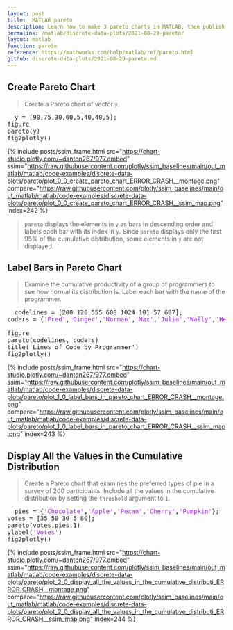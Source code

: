 ```yaml
---
layout: post
title:  MATLAB pareto
description: Learn how to make 3 pareto charts in MATLAB, then publish them to the Web with Plotly.
permalink: /matlab/discrete-data-plots/2021-08-29-pareto/
layout: matlab
function: pareto
reference: https://mathworks.com/help/matlab/ref/pareto.html
github: discrete-data-plots/2021-08-29-pareto.md
---
```


## Create Pareto Chart

> Create a Pareto chart of vector `y`.

<pre class="mcode">
  y = [90,75,30,60,5,40,40,5];
figure
pareto(y)
fig2plotly()
</pre>

{% include posts/ssim_frame.html 
  src="https://chart-studio.plotly.com/~danton267/977.embed" 
  ssim="https://raw.githubusercontent.com/plotly/ssim_baselines/main/out_matlab/matlab/code-examples/discrete-data-plots/pareto/plot_0_0_create_pareto_chart_ERROR_CRASH__montage.png" 
  compare="https://raw.githubusercontent.com/plotly/ssim_baselines/main/out_matlab/matlab/code-examples/discrete-data-plots/pareto/plot_0_0_create_pareto_chart_ERROR_CRASH__ssim_map.png" 
  index=242
%}

> `pareto` displays the elements in `y` as bars in descending order and labels each bar with its index in `y`. Since `pareto` displays only the first 95% of the cumulative distribution, some elements in `y` are not displayed. 



<!--------------------- EXAMPLE BREAK ------------------------->

## Label Bars in Pareto Chart

> Examine the cumulative productivity of a group of programmers to see how normal its distribution is. Label each bar with the name of the programmer.

<pre class="mcode">
  codelines = [200 120 555 608 1024 101 57 687];
coders = {<span style='color:#A020F0'>'Fred'</span>,<span style='color:#A020F0'>'Ginger'</span>,<span style='color:#A020F0'>'Norman'</span>,<span style='color:#A020F0'>'Max'</span>,<span style='color:#A020F0'>'Julia'</span>,<span style='color:#A020F0'>'Wally'</span>,<span style='color:#A020F0'>'Heidi'</span>,<span style='color:#A020F0'>'Pat'</span>};

figure
pareto(codelines, coders)
title('Lines of Code by Programmer')
fig2plotly()
</pre>

{% include posts/ssim_frame.html 
  src="https://chart-studio.plotly.com/~danton267/977.embed" 
  ssim="https://raw.githubusercontent.com/plotly/ssim_baselines/main/out_matlab/matlab/code-examples/discrete-data-plots/pareto/plot_1_0_label_bars_in_pareto_chart_ERROR_CRASH__montage.png" 
  compare="https://raw.githubusercontent.com/plotly/ssim_baselines/main/out_matlab/matlab/code-examples/discrete-data-plots/pareto/plot_1_0_label_bars_in_pareto_chart_ERROR_CRASH__ssim_map.png" 
  index=243
%}



<!--------------------- EXAMPLE BREAK ------------------------->

## Display All the Values in the Cumulative Distribution

> Create a Pareto chart that examines the preferred types of pie in a survey of 200 participants. Include all the values in the cumulative distribution by setting the `threshold` argument to `1`. 

<pre class="mcode">
  pies = {<span style='color:#A020F0'>'Chocolate'</span>,<span style='color:#A020F0'>'Apple'</span>,<span style='color:#A020F0'>'Pecan'</span>,<span style='color:#A020F0'>'Cherry'</span>,<span style='color:#A020F0'>'Pumpkin'</span>};
votes = [35 50 30 5 80];
pareto(votes,pies,1)
ylabel(<span style='color:#A020F0'>'Votes'</span>)
fig2plotly()
</pre>

{% include posts/ssim_frame.html 
  src="https://chart-studio.plotly.com/~danton267/977.embed" 
  ssim="https://raw.githubusercontent.com/plotly/ssim_baselines/main/out_matlab/matlab/code-examples/discrete-data-plots/pareto/plot_2_0_display_all_the_values_in_the_cumulative_distributi_ERROR_CRASH__montage.png" 
  compare="https://raw.githubusercontent.com/plotly/ssim_baselines/main/out_matlab/matlab/code-examples/discrete-data-plots/pareto/plot_2_0_display_all_the_values_in_the_cumulative_distributi_ERROR_CRASH__ssim_map.png" 
  index=244
%}



<!--------------------- EXAMPLE BREAK ------------------------->

